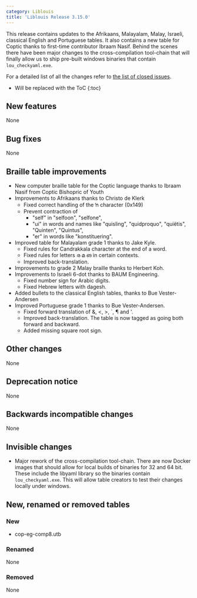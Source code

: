 ```yaml
---
category: Liblouis
title: 'Liblouis Release 3.15.0'
---
```


This release contains updates to the Afrikaans, Malayalam, Malay, Israeli, classical English and Portuguese tables. It also contains a new table for Coptic thanks to first-time contributor Ibraam Nasif. Behind the scenes there have been major changes to the cross-compilation tool-chain that will finally allow us to ship pre-built windows binaries that contain `lou_checkyaml.exe`.

For a detailed list of all the changes refer to [the list of closed issues](https://github.com/liblouis/liblouis/milestone/25?closed=1).

* Will be replaced with the ToC
{:toc}

New features
------------

None

Bug fixes
---------

None

Braille table improvements
--------------------------

-   New computer braille table for the Coptic language thanks to Ibraam Nasif from Coptic Bishopric of Youth
-   Improvements to Afrikaans thanks to Christo de Klerk
    -   Fixed correct handling of the ŉ character (0x149)
    -   Prevent contraction of
        -   \"self\" in \"selfoon\", \"selfone\",
        -   \"ui\" in words and names like \"quisling\", \"quidproquo\", \"quiëtis\", \"Quinten\", \"Quintus\",
        -   \"er\" in words like \"konstituering\".
-   Improved table for Malayalam grade 1 thanks to Jake Kyle.
    -   Fixed rules for Candrakkala character at the end of a word.
    -   Fixed rules for letters ര മ ങ in certain contexts.
    -   Improved back-translation.
-   Improvements to grade 2 Malay braille thanks to Herbert Koh.
-   Improvements to Israeli 6-dot thanks to BAUM Engineering.
    -   Fixed number sign for Arabic digits.
    -   Fixed Hebrew letters with dagesh.
-   Added bullets to the classical English tables, thanks to Bue Vester-Andersen
-   Improved Portuguese grade 1 thanks to Bue Vester-Andersen.
    -   Fixed forward translation of &, \<, \>, \`, ¶ and \'.
    -   Improved back-translation. The table is now tagged as going both forward and backward.
    -   Added missing square root sign.

Other changes
-------------

None

Deprecation notice
------------------

None

Backwards incompatible changes
------------------------------

None

Invisible changes
-----------------

-   Major rework of the cross-compilation tool-chain. There are now Docker images that should allow for local builds of binaries for 32 and 64 bit. These include the libyaml library so the binaries contain `lou_checkyaml.exe`. This will allow table creators to test their changes locally under windows.

New, renamed or removed tables
------------------------------

### New

-   cop-eg-comp8.utb

### Renamed

None

### Removed

None
